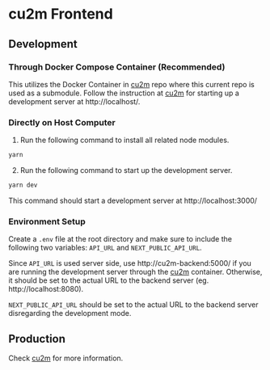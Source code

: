 # cu2m Frontend

## Development

### Through Docker Compose Container (Recommended)

This utilizes the Docker Container in [cu2m](https://github.com/cwngan/cu2m) repo where this current repo is used as a submodule. Follow the instruction at [cu2m](https://github.com/cwngan/cu2m) for starting up a development server at http://localhost/.

### Directly on Host Computer

1. Run the following command to install all related node modules.

```sh
yarn
```

2. Run the following command to start up the development server.

```sh
yarn dev
```

This command should start a development server at http://localhost:3000/

### Environment Setup

Create a `.env` file at the root directory and make sure to include the following two variables: `API_URL` and `NEXT_PUBLIC_API_URL`.

Since `API_URL` is used server side, use http://cu2m-backend:5000/ if you are running the development server through the [cu2m](https://github.com/cwngan/cu2m) container. Otherwise, it should be set to the actual URL to the backend server (eg. http://localhost:8080).

`NEXT_PUBLIC_API_URL` should be set to the actual URL to the backend server disregarding the development mode.

## Production

Check [cu2m](https://github.com/cwngan/cu2m) for more information.
